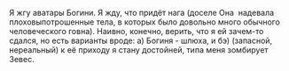 Я жгу аватары Богини. 
Я жду, что придёт нага (доселе Она  надевала плоховыпотрошенные тела, в которых было довольно много обычного человеческого говна). Наивно, конечно, верить, что я ей зачем-то сдался, но есть варианты вроде: а) Богиня - шлюха, и бэ) (запасной, нереальный) к её приходу я стану достойней, типа меня зомбирует Зевес. 
